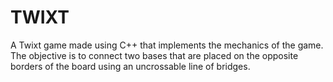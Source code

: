 # TWIXT
A Twixt game made using C++ that implements the mechanics of the game. The objective is to connect two bases that are placed on the opposite borders of the board using an uncrossable line of bridges.
